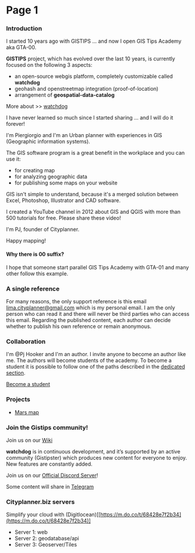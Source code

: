 # Page 1



### Introduction

I started 10 years ago with GISTIPS ... and now I open GIS Tips Academy aka GTA-00.

**GISTIPS** project, which has evolved over the last 10 years, is currently focused on the following 3 aspects:

* an open-source webgis platform, completely customizable called **watchdog**
* geohash and openstreetmap integration (proof-of-location)
* arrangement of **geospatial-data-catalog**

More about >> [watchdog](https://github.com/piergiorgio-roveda/wp-watchdog-public)

I have never learned so much since I started sharing ... and I will do it forever!

I'm Piergiorgio and I'm an Urban planner with experiences in GIS (Geographic information systems).

The GIS software program is a great benefit in the workplace and you can use it:

* for creating map
* for analyzing geographic data
* for publishing some maps on your website

GIS isn't simple to understand, because it's a merged solution between Excel, Photoshop, Illustrator and CAD software.

I created a YouTube channel in 2012 about GIS and QGIS with more than 500 tutorials for free. Please share these video!

I'm PJ, founder of Cityplanner.

Happy mapping!

#### Why there is 00 suffix?

I hope that someone start parallel GIS Tips Academy with GTA-01 and many other follow this example.



### A single reference

For many reasons, the only support reference is this email [lima.cityplanner@gmail.com](mailto:lima.cityplanner@gmail.com) which is my personal email. I am the only person who can read it and there will never be third parties who can access this email. Regarding the published content, each author can decide whether to publish his own reference or remain anonymous.

### Collaboration

I'm @Pj Hooker and I'm an author. I invite anyone to become an author like me. The authors will become students of the academy. To become a student it is possible to follow one of the paths described in the [dedicated section](https://github.com/piergiorgio-roveda/gistips-academy/blob/main/faq/become-a-student.md).

[Become a student](https://github.com/piergiorgio-roveda/gistips-academy/blob/main/faq/become-a-student.md)

### Projects

* [Mars map](https://github.com/piergiorgio-roveda/gistips-academy/blob/main/faq/become-a-student.md)

### Join the Gistips community!

Join us on our [Wiki](https://piergiorgio.gitbook.io/gistips-academy/)

**watchdog** is in continuous development, and it’s supported by an active community (Gistipster) which produces new content for everyone to enjoy. New features are constantly added.

Join us on our [Official Discord Server](https://discord.gg/ccgwq7Y8E8)!

Some content will share in [Telegram](https://t.me/gistips)

### Cityplanner.biz servers

Simplify your cloud with (Digitlocean)\[[https://m.do.co/t/68428e7f2b34](https://m.do.co/t/68428e7f2b34)]

* Server 1: web
* Server 2: geodatabase/api
* Server 3: Geoserver/Tiles
